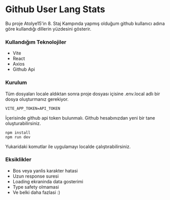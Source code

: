 # Github User Lang Stats

Bu proje Atolye15'in 8. Staj Kampında yapmış olduğum github kullanıcı adına göre kullandığı dillerin yüzdesini gösterir.

### Kullandığım Teknolojiler
 - Vite
 - React
 - Axios
 - Github Api


### Kurulum

Tüm dosyaları locale aldıktan sonra proje dosyası içisine .env.local adlı bir dosya oluşturmanız gerekiyor.
```
VITE_APP_TOKEN=API_TOKEN
```
İçerisinde github api token bulunmalı. Github hesabınızdan yeni bir tane oluşturabilirsiniz.

```
npm install
npm run dev
```
Yukaridaki komutlar ile uygulamayı localde çalıştırabilirsiniz.

### Eksiklikler

- Bos veya yanlis karakter hatasi
- Uzun response suresi
- Loading ekraninda data gosterimi
- Type safety olmamasi
- Ve belki daha fazlasi :)